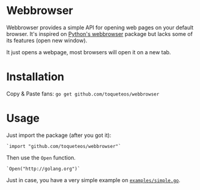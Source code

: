 Webbrowser
==========

Webbrowser provides a simple API for opening web pages on your default browser. It's inspired on [Python's webbrowser](http://docs.python.org/3.3/library/webbrowser.html) package but lacks some of its features (open new window).

It just opens a webpage, most browsers will open it on a new tab.

Installation
============

Copy & Paste fans: `go get github.com/toqueteos/webbrowser`

Usage
=====

Just import the package (after you got it):

    `import "github.com/toqueteos/webbrowser"`

Then use the `Open` function.

    `Open("http://golang.org")`

Just in case, you have a very simple example on [`examples/simple.go`](https://github.com/toqueteos/webbrowser/blob/master/examples/simple.go).
